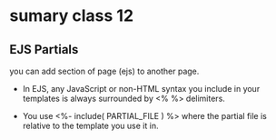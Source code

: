 # sumary class 12 

## EJS Partials
you can add section of page (ejs) to another page.

- In EJS, any JavaScript or non-HTML syntax you include in your templates is always surrounded by <% %> delimiters.

- You use <%- include( PARTIAL_FILE ) %> where the partial file is relative to the template you use it in.